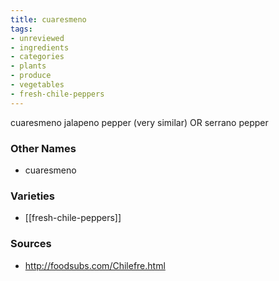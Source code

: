 ```yaml
---
title: cuaresmeno
tags:
- unreviewed
- ingredients
- categories
- plants
- produce
- vegetables
- fresh-chile-peppers
---
```

cuaresmeno jalapeno pepper (very similar) OR serrano pepper

### Other Names

* cuaresmeno

### Varieties

* [[fresh-chile-peppers]]

### Sources
* http://foodsubs.com/Chilefre.html
